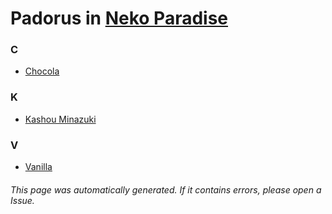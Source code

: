 # Padorus in [Neko Paradise](https://myanimelist.net/manga/65699/Neko_Paradise)

### C
* [Chocola](https://github.com/shadow578/Project-Padoru/blob/master/table-of-contents/characters/Chocola.md)

### K
* [Kashou Minazuki](https://github.com/shadow578/Project-Padoru/blob/master/table-of-contents/characters/KashouMinazuki.md)

### V
* [Vanilla](https://github.com/shadow578/Project-Padoru/blob/master/table-of-contents/characters/Vanilla.md)

###### This page was automatically generated. If it contains errors, please open a Issue.
